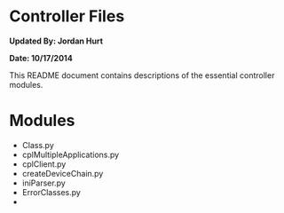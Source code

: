 <h1>Controller Files</h1>
<p><b>Updated By: Jordan Hurt</b></p>
<p><b>Date: 10/17/2014</b></p>


This README document contains descriptions of the essential controller modules.

<h1>Modules</h1>
<ul>
	<li>Class.py</li>
	<li>cplMultipleApplications.py</li>
	<li>cplClient.py</li>
	<li>createDeviceChain.py</li>
	<li>iniParser.py</li>
	<li>ErrorClasses.py</li>
	<li>
</ul>

